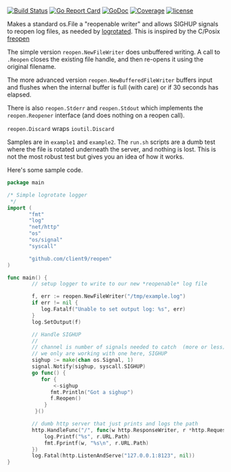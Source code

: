 [![Build Status](https://travis-ci.org/client9/reopen.svg)](https://travis-ci.org/client9/reopen) [![Go Report Card](http://goreportcard.com/badge/client9/reopen)](http://goreportcard.com/report/client9/reopen) [![GoDoc](https://godoc.org/github.com/client9/reopen?status.svg)](https://godoc.org/github.com/client9/reopen) [![Coverage](http://gocover.io/_badge/github.com/client9/reopen)](http://gocover.io/github.com/client9/reopen) [![license](https://img.shields.io/badge/license-MIT-blue.svg?style=flat)](https://raw.githubusercontent.com/client9/reopen/master/LICENSE)

Makes a standard os.File a "reopenable writer" and allows SIGHUP signals
to reopen log files, as needed by
[logrotated](https://fedorahosted.org/logrotate/).  This is inspired
by the C/Posix
[freopen](http://pubs.opengroup.org/onlinepubs/009695399/functions/freopen.html)

The simple version `reopen.NewFileWriter` does unbuffered writing.  A
call to `.Reopen` closes the existing file handle, and then re-opens
it using the original filename.

The more advanced version `reopen.NewBufferedFileWriter` buffers input
and flushes when the internal buffer is full (with care) or if 30 seconds has
elapsed.

There is also `reopen.Stderr` and `reopen.Stdout` which implements the `reopen.Reopener` interface (and does nothing on a reopen call).

`reopen.Discard` wraps `ioutil.Discard`

Samples are in `example1` and `example2`.  The `run.sh` scripts are a
dumb test where the file is rotated underneath the server, and nothing
is lost.  This is not the most robust test but gives you an idea of how it works.


Here's some sample code.

```go
package main

/* Simple logrotate logger
 */
import (
       "fmt"
       "log"
       "net/http"
       "os"
       "os/signal"
       "syscall"

       "github.com/client9/reopen"
)

func main() {
        // setup logger to write to our new *reopenable* log file

        f, err := reopen.NewFileWriter("/tmp/example.log")
        if err != nil {
           log.Fatalf("Unable to set output log: %s", err)
        }
        log.SetOutput(f)

        // Handle SIGHUP
        //
        // channel is number of signals needed to catch  (more or less)
        // we only are working with one here, SIGHUP
        sighup := make(chan os.Signal, 1)
        signal.Notify(sighup, syscall.SIGHUP)
        go func() {
           for {
               <-sighup
              fmt.Println("Got a sighup")
              f.Reopen()
            }
         }()

        // dumb http server that just prints and logs the path
        http.HandleFunc("/", func(w http.ResponseWriter, r *http.Request) {
            log.Printf("%s", r.URL.Path)
            fmt.Fprintf(w, "%s\n", r.URL.Path)
        })
        log.Fatal(http.ListenAndServe("127.0.0.1:8123", nil))
}
```
